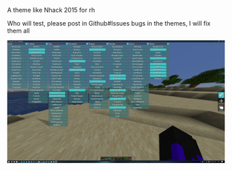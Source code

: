 A theme like Nhack 2015 for rh 


Who will test, please post in Github#Issues bugs in the themes, I will fix them all 

![Gui screenshot](https://github.com/h1tm4nqq/Nhack-theme/blob/main/gui.png?raw=true)
